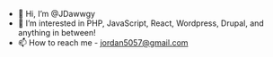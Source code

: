 - 👋 Hi, I’m @JDawwgy
- 👀 I’m interested in PHP, JavaScript, React, Wordpress, Drupal, and anything in between!
- 📫 How to reach me - jordan5057@gmail.com


